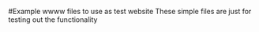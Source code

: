 #Example wwww files to use as test website
These simple files are just for testing out the functionality